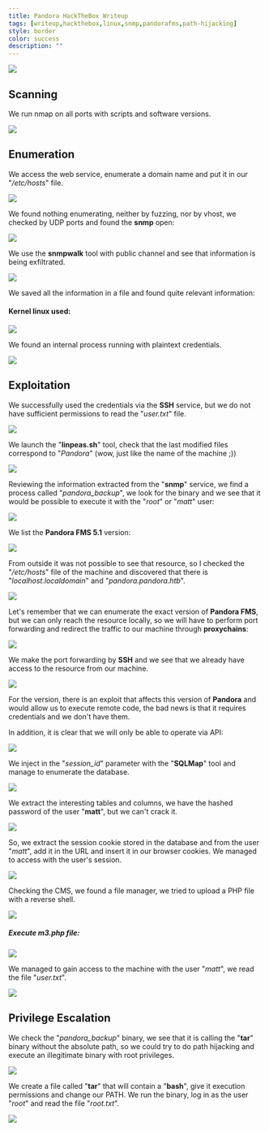 ```yaml
---
title: Pandora HackTheBox Writeup
tags: [writeup,hackthebox,linux,snmp,pandorafms,path-hijacking]
style: border
color: success
description: ""
---
```



![](https://raw.githubusercontent.com/m3n0sd0n4ld/m3n0sd0n4ld.github.io/main/_posts/Pandora/1.jpg)

## Scanning
We run nmap on all ports with scripts and software versions.

![](https://raw.githubusercontent.com/m3n0sd0n4ld/m3n0sd0n4ld.github.io/main/_posts/Pandora/2.png)

## Enumeration
We access the web service, enumerate a domain name and put it in our "*/etc/hosts*" file.

![](https://raw.githubusercontent.com/m3n0sd0n4ld/m3n0sd0n4ld.github.io/main/_posts/Pandora/3.png)

We found nothing enumerating, neither by fuzzing, nor by vhost, we checked by UDP ports and found the **snmp** open:

![](https://raw.githubusercontent.com/m3n0sd0n4ld/m3n0sd0n4ld.github.io/main/_posts/Pandora/4.png)

We use the **snmpwalk** tool with public channel and see that information is being exfiltrated.

![](https://raw.githubusercontent.com/m3n0sd0n4ld/m3n0sd0n4ld.github.io/main/_posts/Pandora/5.png)

We saved all the information in a file and found quite relevant information:

#### Kernel linux used:

![](https://raw.githubusercontent.com/m3n0sd0n4ld/m3n0sd0n4ld.github.io/main/_posts/Pandora/7.png)

We found an internal process running with plaintext credentials.

![](https://raw.githubusercontent.com/m3n0sd0n4ld/m3n0sd0n4ld.github.io/main/_posts/Pandora/6.png)


## Exploitation
We successfully used the credentials via the **SSH** service, but we do not have sufficient permissions to read the "*user.txt*" file.

![](https://raw.githubusercontent.com/m3n0sd0n4ld/m3n0sd0n4ld.github.io/main/_posts/Pandora/8.png)

We launch the "**linpeas.sh**" tool, check that the last modified files correspond to "*Pandora*" (wow, just like the name of the machine ;))

![](https://raw.githubusercontent.com/m3n0sd0n4ld/m3n0sd0n4ld.github.io/main/_posts/Pandora/9.png)

Reviewing the information extracted from the "**snmp**" service, we find a process called "*pandora_backup*", we look for the binary and we see that it would be possible to execute it with the "*root*" or "*matt*" user:

![](https://raw.githubusercontent.com/m3n0sd0n4ld/m3n0sd0n4ld.github.io/main/_posts/Pandora/10.png)

We list the **Pandora FMS 5.1** version:

![](https://raw.githubusercontent.com/m3n0sd0n4ld/m3n0sd0n4ld.github.io/main/_posts/Pandora/11.png)

From outside it was not possible to see that resource, so I checked the "*/etc/hosts*" file of the machine and discovered that there is "*localhost.localdomain*" and "*pandora.pandora.htb*".

![](https://raw.githubusercontent.com/m3n0sd0n4ld/m3n0sd0n4ld.github.io/main/_posts/Pandora/12.png)

Let's remember that we can enumerate the exact version of **Pandora FMS**, but we can only reach the resource locally, so we will have to perform port forwarding and redirect the traffic to our machine through **proxychains**:

 ![](https://raw.githubusercontent.com/m3n0sd0n4ld/m3n0sd0n4ld.github.io/main/_posts/Pandora/13.png)

We make the port forwarding by **SSH** and we see that we already have access to the resource from our machine.

![](https://raw.githubusercontent.com/m3n0sd0n4ld/m3n0sd0n4ld.github.io/main/_posts/Pandora/14.png)

For the version, there is an exploit that affects this version of **Pandora** and would allow us to execute remote code, the bad news is that it requires credentials and we don't have them. 


In addition, it is clear that we will only be able to operate via API:

![](https://raw.githubusercontent.com/m3n0sd0n4ld/m3n0sd0n4ld.github.io/main/_posts/Pandora/15.png)

We inject in the "*session_id*" parameter with the "**SQLMap**" tool and manage to enumerate the database.

![](https://raw.githubusercontent.com/m3n0sd0n4ld/m3n0sd0n4ld.github.io/main/_posts/Pandora/16.png)

We extract the interesting tables and columns, we have the hashed password of the user "**matt**", but we can't crack it.

![](https://raw.githubusercontent.com/m3n0sd0n4ld/m3n0sd0n4ld.github.io/main/_posts/Pandora/17.png)

So, we extract the session cookie stored in the database and from the user "*matt*", add it in the URL and insert it in our browser cookies. We managed to access with the user's session.

![](https://raw.githubusercontent.com/m3n0sd0n4ld/m3n0sd0n4ld.github.io/main/_posts/Pandora/18.png)

Checking the CMS, we found a file manager, we tried to upload a PHP file with a reverse shell.

![](https://raw.githubusercontent.com/m3n0sd0n4ld/m3n0sd0n4ld.github.io/main/_posts/Pandora/19.png)

##### Execute m3.php file:

![](https://raw.githubusercontent.com/m3n0sd0n4ld/m3n0sd0n4ld.github.io/main/_posts/Pandora/20.png)

We managed to gain access to the machine with the user "*matt*", we read the file "*user.txt*".

![](https://raw.githubusercontent.com/m3n0sd0n4ld/m3n0sd0n4ld.github.io/main/_posts/Pandora/21.png)


## Privilege Escalation
We check the "*pandora_backup*" binary, we see that it is calling the "**tar**" binary without the absolute path, so we could try to do path hijacking and execute an illegitimate binary with root privileges.

![](https://raw.githubusercontent.com/m3n0sd0n4ld/m3n0sd0n4ld.github.io/main/_posts/Pandora/22.png)

We create a file called "**tar**" that will contain a "**bash**", give it execution permissions and change our PATH. We run the binary, log in as the user "*root*" and read the file "*root.txt*".

![](https://raw.githubusercontent.com/m3n0sd0n4ld/m3n0sd0n4ld.github.io/main/_posts/Pandora/23.png)




